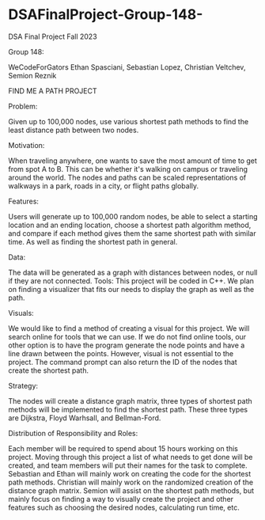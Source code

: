 # DSAFinalProject-Group-148-
DSA Final Project Fall 2023

Group 148:

WeCodeForGators
Ethan Spasciani, Sebastian Lopez, Christian Veltchev, Semion Reznik

FIND ME A PATH PROJECT

Problem: 

Given up to 100,000 nodes, use various shortest path methods to find the least distance path between two nodes.

Motivation: 

When traveling anywhere, one wants to save the most amount of time to get from spot A to B. This can be whether it's walking on campus or traveling around the world. The nodes and paths can be scaled representations of walkways in a park, roads in a city, or flight paths globally.

Features: 

Users will generate up to 100,000 random nodes, be able to select a starting location and an ending location, choose a shortest path algorithm method, and compare if each method gives them the same shortest path with similar time. As well as finding the shortest path in general.

Data: 

The data will be generated as a graph with distances between nodes, or null if they are not connected.
Tools: This project will be coded in C++. We plan on finding a visualizer that fits our needs to display the graph as well as the path. 

Visuals: 

We would like to find a method of creating a visual for this project. We will search online for tools that we can use. If we do not find online tools, our other option is to have the program generate the node points and have a line drawn between the points. However, visual is not essential to the project. The command prompt can also return the ID of the nodes that create the shortest path. 

Strategy:

The nodes will create a distance graph matrix, three types of shortest path methods will be implemented to find the shortest path. These three types are Dijkstra, Floyd Warhsall, and Bellman-Ford.

Distribution of Responsibility and Roles: 

Each member will be required to spend about 15 hours working on this project. Moving through this project a list of what needs to get done will be created, and team members will put their names for the task to complete. Sebastian and Ethan will mainly work on creating the code for the shortest path methods. Christian will mainly work on the randomized creation of the distance graph matrix. Semion will assist on the shortest path methods, but mainly focus on finding a way to visually create the project and other features such as choosing the desired nodes, calculating run time, etc.
